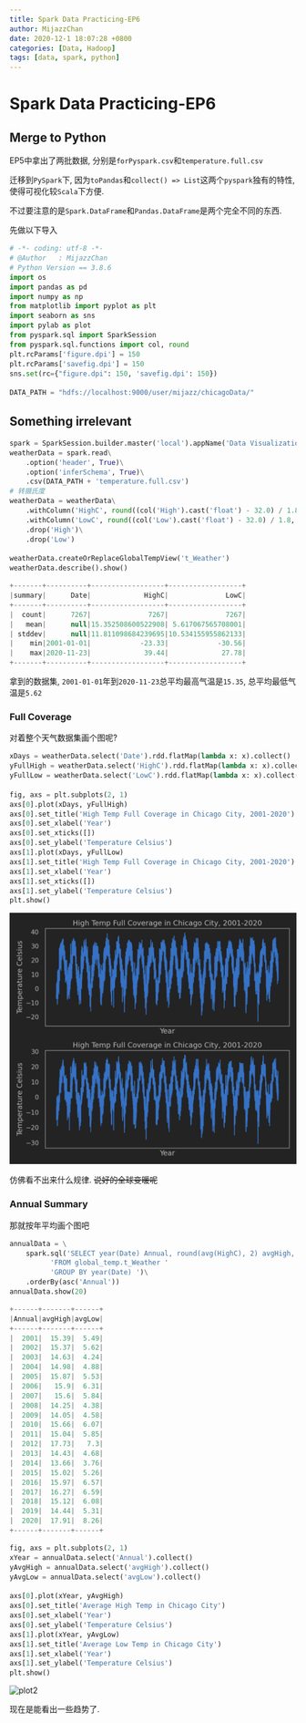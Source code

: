 ```yaml
---
title: Spark Data Practicing-EP6
author: MijazzChan
date: 2020-12-1 18:07:28 +0800
categories: [Data, Hadoop]
tags: [data, spark, python]
---
```


# Spark Data Practicing-EP6

## Merge to Python

EP5中拿出了两批数据, 分别是`forPyspark.csv`和`temperature.full.csv`

迁移到`PySpark`下, 因为`toPandas`和`collect() => List`这两个`pyspark`独有的特性, 使得可视化较`Scala`下方便.

不过要注意的是`Spark.DataFrame`和`Pandas.DataFrame`是两个完全不同的东西.

先做以下导入

```python
# -*- coding: utf-8 -*-
# @Author   : MijazzChan
# Python Version == 3.8.6
import os
import pandas as pd
import numpy as np
from matplotlib import pyplot as plt
import seaborn as sns
import pylab as plot
from pyspark.sql import SparkSession
from pyspark.sql.functions import col, round
plt.rcParams['figure.dpi'] = 150
plt.rcParams['savefig.dpi'] = 150
sns.set(rc={"figure.dpi": 150, 'savefig.dpi': 150})

DATA_PATH = "hdfs://localhost:9000/user/mijazz/chicagoData/"
```

## Something irrelevant

```python
spark = SparkSession.builder.master('local').appName('Data Visualization').getOrCreate()
weatherData = spark.read\
    .option('header', True)\
    .option('inferSchema', True)\
    .csv(DATA_PATH + 'temperature.full.csv')
# 转摄氏度
weatherData = weatherData\
    .withColumn('HighC', round((col('High').cast('float') - 32.0) / 1.8, 2))\
    .withColumn('LowC', round((col('Low').cast('float') - 32.0) / 1.8, 2))\
    .drop('High')\
    .drop('Low')

weatherData.createOrReplaceGlobalTempView('t_Weather')
weatherData.describe().show()
```

```scala
+-------+----------+------------------+------------------+
|summary|      Date|             HighC|              LowC|
+-------+----------+------------------+------------------+
|  count|      7267|              7267|              7267|
|   mean|      null|15.352508600522908| 5.617067565708001|
| stddev|      null|11.811098684239695|10.534155955862133|
|    min|2001-01-01|            -23.33|            -30.56|
|    max|2020-11-23|             39.44|             27.78|
+-------+----------+------------------+------------------+
```

拿到的数据集, `2001-01-01`年到`2020-11-23`总平均最高气温是`15.35`, 总平均最低气温是`5.62`

### Full Coverage

对着整个天气数据集画个图呢?

```python
xDays = weatherData.select('Date').rdd.flatMap(lambda x: x).collect()
yFullHigh = weatherData.select('HighC').rdd.flatMap(lambda x: x).collect()
yFullLow = weatherData.select('LowC').rdd.flatMap(lambda x: x).collect()

fig, axs = plt.subplots(2, 1)
axs[0].plot(xDays, yFullHigh)
axs[0].set_title('High Temp Full Coverage in Chicago City, 2001-2020')
axs[0].set_xlabel('Year')
axs[0].set_xticks([])
axs[0].set_ylabel('Temperature Celsius')
axs[1].plot(xDays, yFullLow)
axs[1].set_title('High Temp Full Coverage in Chicago City, 2001-2020')
axs[1].set_xlabel('Year')
axs[1].set_xticks([])
axs[1].set_ylabel('Temperature Celsius')
plt.show()
```

![plot1](/assets/img/blog/20201201/plot1.png)

仿佛看不出来什么规律. ~~说好的全球变暖呢~~

### Annual Summary

那就按年平均画个图吧

```python
annualData = \
    spark.sql('SELECT year(Date) Annual, round(avg(HighC), 2) avgHigh, round(avg(LowC), 2) avgLow ' 
          'FROM global_temp.t_Weather '
          'GROUP BY year(Date) ')\
    .orderBy(asc('Annual'))
annualData.show(20)
```

```scala
+------+-------+------+
|Annual|avgHigh|avgLow|
+------+-------+------+
|  2001|  15.39|  5.49|
|  2002|  15.37|  5.62|
|  2003|  14.63|  4.24|
|  2004|  14.98|  4.88|
|  2005|  15.87|  5.53|
|  2006|   15.9|  6.31|
|  2007|   15.6|  5.84|
|  2008|  14.25|  4.38|
|  2009|  14.05|  4.58|
|  2010|  15.66|  6.07|
|  2011|  15.04|  5.85|
|  2012|  17.73|   7.3|
|  2013|  14.43|  4.68|
|  2014|  13.66|  3.76|
|  2015|  15.02|  5.26|
|  2016|  15.97|  6.57|
|  2017|  16.27|  6.59|
|  2018|  15.12|  6.08|
|  2019|  14.44|  5.31|
|  2020|  17.91|  8.26|
+------+-------+------+
```

```python
fig, axs = plt.subplots(2, 1)
xYear = annualData.select('Annual').collect()
yAvgHigh = annualData.select('avgHigh').collect()
yAvgLow = annualData.select('avgLow').collect()

axs[0].plot(xYear, yAvgHigh)
axs[0].set_title('Average High Temp in Chicago City')
axs[0].set_xlabel('Year')
axs[0].set_ylabel('Temperature Celsius')
axs[1].plot(xYear, yAvgLow)
axs[1].set_title('Average Low Temp in Chicago City')
axs[1].set_xlabel('Year')
axs[1].set_ylabel('Temperature Celsius')
plt.show()
```

![plot2](/assets/img/20201201/plot2.png)

现在是能看出一些趋势了.